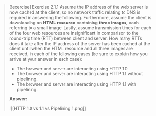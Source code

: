 
> [!exercise] Exercise 2.1.1
> Assume the IP address of the web server is now cached at the client, so no network traffic relating to DNS is required in answering the following. Furthermore, assume the client is downloading an **HTML resource** containing **three images**, each referring to a small image. Lastly, assume transmission times for each of the four web resources are insignificant in comparison to the round-trip time (RTT) between client and server. How many RTTs does it take after the IP address of the server has been cached at the client until when the HTML resource and all three images are received, in each of the following cases (be sure to explain how you arrive at your answer in each case):
> - The browser and server are interacting using HTTP 1.0.
> - The browser and server are interacting using HTTP 1.1 without pipelining.
> - The browser and server are interacting using HTTP 1.1 with pipelining.
>   
>   
> **Answer:**
>   
>   ![[HTTP 1.0 vs 1.1 vs Pipelining 1.png]]






